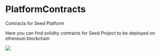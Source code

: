 # PlatformContracts
Contracts for Seed Platform 

Here you can find solidity contracts for Seed Project to be deployed on ethereum blockchain

<img src="https://github.com/seedventure/PlatformContracts/SeedPlatform.png">
